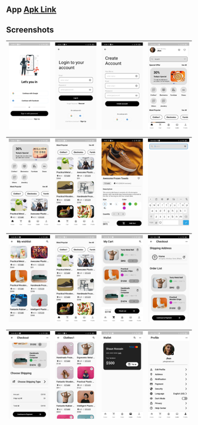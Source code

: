 ## App [Apk Link](https://objects.githubusercontent.com/github-production-release-asset-2e65be/507887597/0d373f46-57d1-4a17-98d3-89bade4642ba?X-Amz-Algorithm=AWS4-HMAC-SHA256&X-Amz-Credential=AKIAIWNJYAX4CSVEH53A%2F20220721%2Fus-east-1%2Fs3%2Faws4_request&X-Amz-Date=20220721T053619Z&X-Amz-Expires=300&X-Amz-Signature=9ec0181aedc009f792a911625839c3076e754b4f396793f83daaed6a259f5269&X-Amz-SignedHeaders=host&actor_id=27803346&key_id=0&repo_id=507887597&response-content-disposition=attachment%3B%20filename%3Dplatzi_fake_store&response-content-type=application%2Foctet-stream)

## Screenshots

|<img src="screenshots/splash_screen.jpg" width=200/>|<img src="screenshots/login_screen.jpg" width=200/>|<img src="screenshots/sign_up_screen.jpg" width=200/>|<img src="screenshots/home_screen_1.jpg" width=200/>|
|:----:|:----:|:----:|:----:|

|<img src="screenshots/home_screen_2.jpg" width=200/>|<img src="screenshots/home_screen_product_view.jpg" width=200/>|<img src="screenshots/product_view_screen.jpg" width=200/>|<img src="screenshots/product_search_screen.jpg" width=200/>|
|:----:|:----:|:----:|:----:|

|<img src="screenshots/my_wishlist_screen_2.jpg" width=200/>|<img src="screenshots/home_screen_product_view_2.jpg" width=200/>|<img src="screenshots/my_cart_screen.jpg" width=200/>|<img src="screenshots/my_cart_confirm_order_2.jpg" width=200/>|
|:----:|:----:|:----:|:----:|

|<img src="screenshots/my_cart_confirm_order_3.jpg" width=200/>|<img src="screenshots/category_products_view.jpg" width=200/>|<img src="screenshots/wallet_screen.jpg" width=200/>|<img src="screenshots/profile_screen.jpg" width=200/>|
|:----:|:----:|:----:|:----:|
